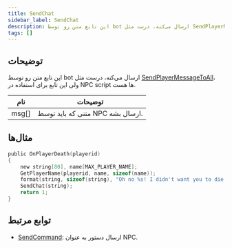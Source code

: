 ```yaml
---
title: SendChat
sidebar_label: SendChat
description: این تابع متن رو توسط bot ارسال می‌کنه، درست مثل SendPlayerMessageToAll، ولی این تابع برای استفاده در NPC script ها هست.
tags: []
---
```


## توضیحات

این تابع متن رو توسط bot ارسال می‌کنه، درست مثل [SendPlayerMessageToAll](../functions/SendPlayerMessageToAll)، ولی این تابع برای استفاده در NPC script ها هست.

| نام         | توضیحات                                        |
| ------------ | -------------------------------------------------- |
| msg[]        | متنی که باید توسط NPC ارسال بشه.                    |

## مثال‌ها

```c
public OnPlayerDeath(playerid)
{
    new string[80], name[MAX_PLAYER_NAME];
    GetPlayerName(playerid, name, sizeof(name));
    format(string, sizeof(string), "Oh no %s! I didn't want you to die that way!", name);
    SendChat(string);
    return 1;
}
```

## توابع مرتبط

- [SendCommand](../functions/SendCommand): ارسال دستور به عنوان NPC.